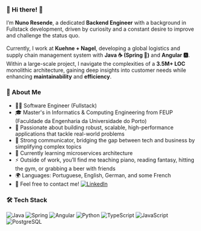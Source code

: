 ### 👋 Hi there! 👋

I’m **Nuno Resende**, a dedicated **Backend Engineer** with a background in Fullstack development, driven by curiosity and a constant desire to improve and challenge the status quo. <br><br>
Currently, I work at **Kuehne + Nagel**, developing a global logistics and supply chain management system with **Java ☕ (Spring 🌿)** and **Angular 🅰️**. <br>
Within a large-scale project, I navigate the complexities of a **3.5M+ LOC** monolithic architecture, gaining deep insights into customer needs while enhancing **maintainability** and **efficiency**.

### 📝 About Me ###

- 👨‍💻 Software Engineer (Fullstack)
- 🎓 Master's in Informatics & Computing Engineering from FEUP (Faculdade da Engenharia da Universidade do Porto)
- 🎯 Passionate about building robust, scalable, high-performance applications that tackle real-world problems
- 🧠 Strong communicator, bridging the gap between tech and business by simplifying complex topics
- 📖 Currently learning microservices architecture
- ⚡ Outside of work, you’ll find me teaching piano, reading fantasy, hitting the gym, or grabbing a beer with friends
- 🌍 Languages: Portuguese, English, German, and some French
- 💬 Feel free to contact me! [![LinkedIn](https://img.shields.io/badge/-LinkedIn-0077B5?style=flat&logo=linkedin&logoColor=white)](https://linkedin.com/in/nunores)

### 🛠️ Tech Stack ### 

![Java](https://img.shields.io/badge/-Java-333333?style=flat&logo=coffeescript)
![Spring](https://img.shields.io/badge/-Spring-333333?style=flat&logo=spring)
![Angular](https://img.shields.io/badge/-Angular-333333?style=flat&logo=angular)
![Python](https://img.shields.io/badge/-Python-333333?style=flat&logo=python)
![TypeScript](https://img.shields.io/badge/-TypeScript-333333?style=flat&logo=typescript)
![JavaScript](https://img.shields.io/badge/-JavaScript-333333?style=flat&logo=javascript)
![PostgreSQL](https://img.shields.io/badge/-PostgreSQL-333333?style=flat&logo=postgresql)
